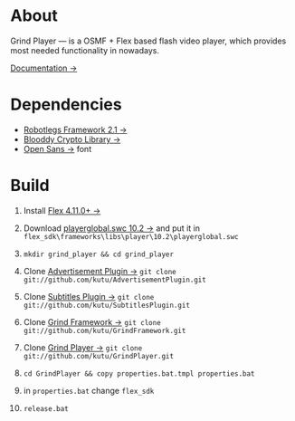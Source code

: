 # About

Grind Player — is a OSMF + Flex based flash video player, which provides most needed functionality in nowadays.

[Documentation &rarr;](http://osmfhls.kutu.ru/docs/grind/)

# Dependencies

- [Robotlegs Framework 2.1 &rarr;](http://www.robotlegs.org/)
- [Blooddy Crypto Library &rarr;](http://www.blooddy.by/crypto/)
- [Open Sans &rarr;](http://www.google.com/webfonts/specimen/Open+Sans) font

# Build

1. Install [Flex 4.11.0+ &rarr;](http://flex.apache.org/installer.html)
2. Download [playerglobal.swc 10.2 &rarr;](http://helpx.adobe.com/flash-player/kb/archived-flash-player-versions.html#playerglobal) and put it in
	`flex_sdk\frameworks\libs\player\10.2\playerglobal.swc`

3. `mkdir grind_player && cd grind_player`
4. Clone [Advertisement Plugin &rarr;](https://github.com/kutu/AdvertisementPlugin)
	`git clone git://github.com/kutu/AdvertisementPlugin.git`

5. Clone [Subtitles Plugin &rarr;](https://github.com/kutu/SubtitlesPlugin)
	`git clone git://github.com/kutu/SubtitlesPlugin.git`

6. Clone [Grind Framework &rarr;](https://github.com/kutu/GrindFramework)
	`git clone git://github.com/kutu/GrindFramework.git`

7. Clone [Grind Player &rarr;](https://github.com/kutu/GrindPlayer)
	`git clone git://github.com/kutu/GrindPlayer.git`

8. `cd GrindPlayer && copy properties.bat.tmpl properties.bat`
9. in `properties.bat` change `flex_sdk`
10. `release.bat`
